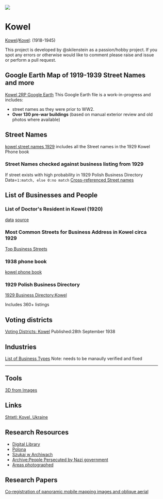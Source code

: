 ![](https://github.com/noveoko/kowel/images/kowel_1939.png)


# Kowel
[Kowel](https://pl.wikipedia.org/wiki/Kowel)/[Kovel](https://en.wikipedia.org/wiki/Kovel): (1918-1945)

This project is developed by @skilenstein as a passion/hobby project. If you spot any errors or otherwise would like to comment please raise and issue or perform a pull request.

## Google Earth Map of 1919-1939 Street Names and more
[Kowel 2RP Google Earth](GIS/kowel_streets15.kmz)
This Google Earth file is a work-in-progress and includes:
* street names as they were prior to WW2.
* **Over 130 pre-war buildings** (based on manual exterior review and old photos where available)

## Street Names
[kowel street names 1929](street_names.txt) includes all the Street names in the 1929 Kowel Phone book

### Street Names checked against business listing from 1929
If street exists with high probability in 1929 Polish Business Directory
Data=`1:match, else 0:no match`
[Cross-referenced Street names](referenced_streets.txt)

## List of Businesses and People

### List of Doctor's Resident in Kowel (1920)
[data]( 	doctors_resident_in_kowel.txt)
[source](http://bc.wbp.lublin.pl/dlibra/plain-content?id=17315)

### Most Common Streets for Business Address in Kowel circa 1929
[Top Business Streets](streets_by_business_address_count.txt)

### 1938 phone book
[kowel phone book](kowel_residents_1938.csv)

### 1929 Polish Business Directory

[1929 Business Directory:Kowel](1929_business_directory.md)

Includes 360+ listings
 
## Voting districts
[Voting Districts: Kowel](https://polona.pl/item/obwieszczenie-inc-na-podstawie-art-52-ordynacji-wyborczej-dz-u-r-p-nr-47-poz,OTQyNjM5MzI/0/#info:metadata) 
Published:28th September 1938

## Industries
[List of Business Types](industries_in_kowel_1929.txt)
Note: needs to be manaully verified and fixed

---
## Tools
[3D from Images](https://colmap.github.io/install.html#installation)

## Links
[Shtetl: Kovel, Ukraine](https://kehilalinks.jewishgen.org/kovel/kovel.htm)

## Research Resources
* [Digital Library](http://mbc.cyfrowemazowsze.pl/dlibra)
* [Polona](https://polona.pl/)
* [Szukaj w Archiwach](https://www.szukajwarchiwach.gov.pl/)
* [Archive:People Persecuted by Nazi government](https://collections.arolsen-archives.org/en/archive/6)
* [Areas photographed](https://catalog.archives.gov/id/44240512)

## Research Papers
[Co‐registration of panoramic mobile mapping images and oblique aerial](https://research.utwente.nl)
